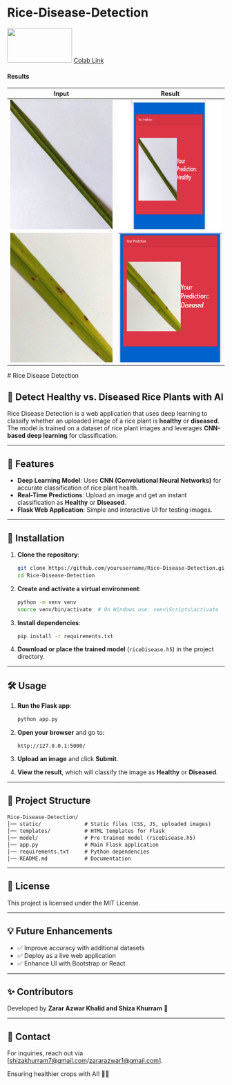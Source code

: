 # Rice-Disease-Detection
<img height="80" width="150" src="https://globalaihub.com/wp-content/uploads/2022/03/Google-Colab-Logo-1.png">
<a href="https://colab.research.google.com/drive/1T869Nl0MtFrgdfVa2ypUa_ELCiD6u5tO?usp=sharing">Colab Link</a>
<h4>Results</h4>
<table>
<thead>
<th>Input</th>
<th>Result</th>
</thead>
<tr>
<td>
<img height="300" width="300" src="https://github.com/Zarar-Azwar/Rice-Disease-Detection/blob/main/static/healthy2.jpg">
</td>

<td>
<img height="300" width="300" src="https://github.com/Zarar-Azwar/Rice-Disease-Detection/blob/main/static/1.png">
</td>
</tr>
<tr>
<td>
<img height="300" width="300" src="https://github.com/Zarar-Azwar/Rice-Disease-Detection/blob/main/static/diseased2.jpg">
</td>

<td>
<img height="300" width="300" src="https://github.com/Zarar-Azwar/Rice-Disease-Detection/blob/main/static/2.png">
</td>
</tr>

</table>
# Rice Disease Detection

## 🌾 Detect Healthy vs. Diseased Rice Plants with AI

Rice Disease Detection is a web application that uses deep learning to classify whether an uploaded image of a rice plant is **healthy** or **diseased**. The model is trained on a dataset of rice plant images and leverages **CNN-based deep learning** for classification.

---

## 🚀 Features

- **Deep Learning Model**: Uses **CNN (Convolutional Neural Networks)** for accurate classification of rice plant health.
- **Real-Time Predictions**: Upload an image and get an instant classification as **Healthy** or **Diseased**.
- **Flask Web Application**: Simple and interactive UI for testing images.

---

## 📌 Installation

1. **Clone the repository**:
   ```bash
   git clone https://github.com/yourusername/Rice-Disease-Detection.git
   cd Rice-Disease-Detection
   ```

2. **Create and activate a virtual environment**:
   ```bash
   python -m venv venv
   source venv/bin/activate  # On Windows use: venv\Scripts\activate
   ```

3. **Install dependencies**:
   ```bash
   pip install -r requirements.txt
   ```

4. **Download or place the trained model** (`riceDisease.h5`) in the project directory.

---

## 🛠 Usage

1. **Run the Flask app**:
   ```bash
   python app.py
   ```

2. **Open your browser** and go to:
   ```
   http://127.0.0.1:5000/
   ```

3. **Upload an image** and click **Submit**.
4. **View the result**, which will classify the image as **Healthy** or **Diseased**.

---

## 📂 Project Structure
```
Rice-Disease-Detection/
│── static/              # Static files (CSS, JS, uploaded images)
│── templates/           # HTML templates for Flask
│── model/               # Pre-trained model (riceDisease.h5)
│── app.py               # Main Flask application
│── requirements.txt     # Python dependencies
│── README.md            # Documentation
```

---

## 📜 License

This project is licensed under the MIT License.

---

## 💡 Future Enhancements
- ✅ Improve accuracy with additional datasets
- ✅ Deploy as a live web application
- ✅ Enhance UI with Bootstrap or React

---

## ✨ Contributors
Developed by **Zarar Azwar Khalid and Shiza Khurram** 🚀
 

---
## 📩 Contact
For inquiries, reach out via [shizakhurram7@gmail.com/zararazwar1@gmail.com].

Ensuring healthier crops with AI! 🌾🔬


